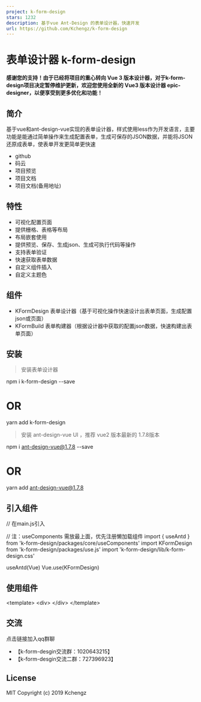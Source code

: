 ```yaml
---
project: k-form-design
stars: 1232
description: 基于vue Ant-Design 的表单设计器，快速开发
url: https://github.com/Kchengz/k-form-design
---
```


表单设计器 k-form-design
===================

**感谢您的支持！由于已经将项目的重心转向 Vue 3 版本设计器，对于k-form-design项目决定暂停维护更新，欢迎您使用全新的 Vue3 版本设计器 epic-designer，以便享受到更多优化和功能！**

简介
--

基于vue和ant-design-vue实现的表单设计器，样式使用less作为开发语言，主要功能是能通过简单操作来生成配置表单，生成可保存的JSON数据，并能将JSON还原成表单，使表单开发更简单更快速

-   github
-   码云
-   项目预览
-   项目文档
-   项目文档(备用地址)

特性
--

-   可视化配置页面
-   提供栅格、表格等布局
-   布局嵌套使用
-   提供预览、保存、生成json、生成可执行代码等操作
-   支持表单验证
-   快速获取表单数据
-   自定义组件插入
-   自定义主题色

组件
--

-   KFormDesign 表单设计器（基于可视化操作快速设计出表单页面，生成配置json或页面）
-   KFormBuild 表单构建器（根据设计器中获取的配置json数据，快速构建出表单页面）

安装
--

> 安装表单设计器

npm i k-form-design --save
 
# OR
yarn add k-form-design

> 安装 ant-design-vue UI ，推荐 vue2 版本最新的 1.7.8版本

npm i ant-design-vue@1.7.8 --save

# OR
yarn add ant-design-vue@1.7.8

引入组件
----

// 在main.js引入

// 注：useComponents 需放最上面，优先注册懒加载组件
import { useAntd } from 'k-form-design/packages/core/useComponents'
import KFormDesign from 'k-form-design/packages/use.js'
import 'k-form-design/lib/k-form-design.css'

useAntd(Vue)
Vue.use(KFormDesign)

使用组件
----

<template\>
  <div\>
   <k-form-design />
  </div\>
</template\>

交流
--

点击链接加入qq群聊

-   【k-form-desgin交流群：1020643215】
-   【k-form-desgin交流二群：727396923】

License
-------

MIT Copyright (c) 2019 Kchengz
